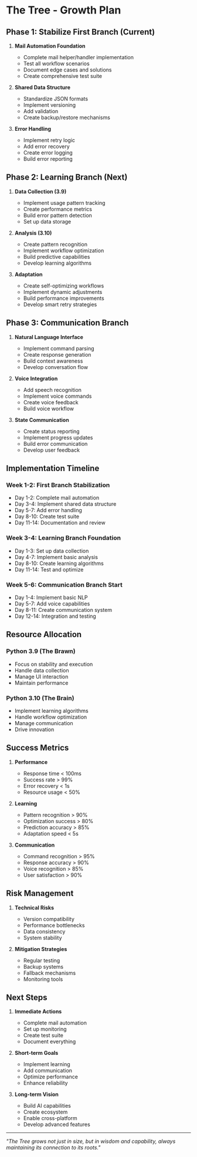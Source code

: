 # The Tree - Growth Plan

## Phase 1: Stabilize First Branch (Current)
1. **Mail Automation Foundation**
   - Complete mail helper/handler implementation
   - Test all workflow scenarios
   - Document edge cases and solutions
   - Create comprehensive test suite

2. **Shared Data Structure**
   - Standardize JSON formats
   - Implement versioning
   - Add validation
   - Create backup/restore mechanisms

3. **Error Handling**
   - Implement retry logic
   - Add error recovery
   - Create error logging
   - Build error reporting

## Phase 2: Learning Branch (Next)
1. **Data Collection (3.9)**
   - Implement usage pattern tracking
   - Create performance metrics
   - Build error pattern detection
   - Set up data storage

2. **Analysis (3.10)**
   - Create pattern recognition
   - Implement workflow optimization
   - Build predictive capabilities
   - Develop learning algorithms

3. **Adaptation**
   - Create self-optimizing workflows
   - Implement dynamic adjustments
   - Build performance improvements
   - Develop smart retry strategies

## Phase 3: Communication Branch
1. **Natural Language Interface**
   - Implement command parsing
   - Create response generation
   - Build context awareness
   - Develop conversation flow

2. **Voice Integration**
   - Add speech recognition
   - Implement voice commands
   - Create voice feedback
   - Build voice workflow

3. **State Communication**
   - Create status reporting
   - Implement progress updates
   - Build error communication
   - Develop user feedback

## Implementation Timeline

### Week 1-2: First Branch Stabilization
- Day 1-2: Complete mail automation
- Day 3-4: Implement shared data structure
- Day 5-7: Add error handling
- Day 8-10: Create test suite
- Day 11-14: Documentation and review

### Week 3-4: Learning Branch Foundation
- Day 1-3: Set up data collection
- Day 4-7: Implement basic analysis
- Day 8-10: Create learning algorithms
- Day 11-14: Test and optimize

### Week 5-6: Communication Branch Start
- Day 1-4: Implement basic NLP
- Day 5-7: Add voice capabilities
- Day 8-11: Create communication system
- Day 12-14: Integration and testing

## Resource Allocation

### Python 3.9 (The Brawn)
- Focus on stability and execution
- Handle data collection
- Manage UI interaction
- Maintain performance

### Python 3.10 (The Brain)
- Implement learning algorithms
- Handle workflow optimization
- Manage communication
- Drive innovation

## Success Metrics

1. **Performance**
   - Response time < 100ms
   - Success rate > 99%
   - Error recovery < 1s
   - Resource usage < 50%

2. **Learning**
   - Pattern recognition > 90%
   - Optimization success > 80%
   - Prediction accuracy > 85%
   - Adaptation speed < 5s

3. **Communication**
   - Command recognition > 95%
   - Response accuracy > 90%
   - Voice recognition > 85%
   - User satisfaction > 90%

## Risk Management

1. **Technical Risks**
   - Version compatibility
   - Performance bottlenecks
   - Data consistency
   - System stability

2. **Mitigation Strategies**
   - Regular testing
   - Backup systems
   - Fallback mechanisms
   - Monitoring tools

## Next Steps

1. **Immediate Actions**
   - Complete mail automation
   - Set up monitoring
   - Create test suite
   - Document everything

2. **Short-term Goals**
   - Implement learning
   - Add communication
   - Optimize performance
   - Enhance reliability

3. **Long-term Vision**
   - Build AI capabilities
   - Create ecosystem
   - Enable cross-platform
   - Develop advanced features

---

*"The Tree grows not just in size, but in wisdom and capability, always maintaining its connection to its roots."* 